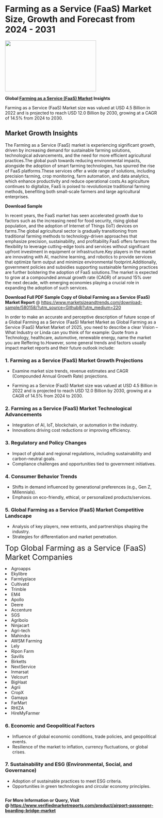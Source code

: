 <H1>Farming as a Service (FaaS) Market Size, Growth and Forecast from 2024 - 2031</H1><img class="aligncenter size-medium wp-image-584254" src="https://thirdeyenews.in/wp-content/uploads/2024/09/Global-Market-Research-300x168.jpeg" alt="" width="300" height="168" /><p><strong>Global&nbsp;<a href="https://www.marketsizeandtrends.com/download-sample/580158/?utm_source=Github8j?utm_medium=220">Farming as a Service (FaaS) Market</a> Insights</strong></p><p>Farming as a Service (FaaS) Market size was valued at USD 4.5 Billion in 2022 and is projected to reach USD 12.0 Billion by 2030, growing at a CAGR of 14.5% from 2024 to 2030.</p><p><h2>Market Growth Insights</h2> <p>The Farming as a Service (FaaS) market is experiencing significant growth, driven by increasing demand for sustainable farming solutions, technological advancements, and the need for more efficient agricultural practices.The global push towards reducing environmental impacts, alongside the adoption of smart farming technologies, has spurred the rise of FaaS platforms.These services offer a wide range of solutions, including precision farming, crop monitoring, farm automation, and data analytics, which enhance productivity and reduce operational costs.As agriculture continues to digitalize, FaaS is poised to revolutionize traditional farming methods, benefiting both small-scale farmers and large agricultural enterprises.</p> <p><strong>Download Sample</strong></p> <p>In recent years, the FaaS market has seen accelerated growth due to factors such as the increasing need for food security, rising global population, and the adoption of Internet of Things (IoT) devices on farms.The global agricultural sector is gradually transitioning from traditional farming methods to technology-driven approaches that emphasize precision, sustainability, and profitability.FaaS offers farmers the flexibility to leverage cutting-edge tools and services without significant upfront investment in equipment or infrastructure.Key players in the market are innovating with AI, machine learning, and robotics to provide services that optimize farm output and minimize environmental footprint.Additionally, government policies and subsidies supporting sustainable farming practices are further bolstering the adoption of FaaS solutions.The market is expected to grow at a compounded annual growth rate (CAGR) of around 15% over the next decade, with emerging economies playing a crucial role in expanding the adoption of such services.</p> <p><span class=""><strong>Download Full PDF Sample Copy of Global Farming as a Service (FaaS) Market Report</strong> @ <a href="https://www.marketsizeandtrends.com/download-sample/580158/?utm_source=Github8j?utm_medium=220" target="_blank">https://www.marketsizeandtrends.com/download-sample/580158/?utm_source=Github8j?utm_medium=220</a></span></p><p>In order to make an accurate and perceptive description of future scope of a Global&nbsp;Farming as a Service (FaaS) Market Market as Global&nbsp;Farming as a Service (FaaS) Market Market of 2025, you need to describe a clear Vision &ndash; What Industry or Linda can you think of for example: Quote from a Technology, healthcare, automotive, renewable energy, name the market you are Reffering to.However, some general trends and factors usually impact market reports and their future outlook include:</p><h3>1.&nbsp;<strong>Farming as a Service (FaaS) Market Growth Projections</strong></h3><ul><li>Examine market size trends, revenue estimates and CAGR (Compounded Annual Growth Rate) projections.</li><li><p>Farming as a Service (FaaS) Market size was valued at USD 4.5 Billion in 2022 and is projected to reach USD 12.0 Billion by 2030, growing at a CAGR of 14.5% from 2024 to 2030.</p></li></ul><h3>2.&nbsp;<strong>Farming as a Service (FaaS) Market Technological Advancements</strong></h3><ul><li>Integration of AI, IoT, blockchain, or automation in the industry.</li><li>Innovations driving cost reductions or improving efficiency.</li></ul><h3>3.&nbsp;<strong>Regulatory and Policy Changes</strong></h3><ul><li>Impact of global and regional regulations, including sustainability and carbon-neutral goals.</li><li>Compliance challenges and opportunities tied to government initiatives.</li></ul><h3>4.&nbsp;<strong>Consumer Behavior Trends</strong></h3><ul><li>Shifts in demand influenced by generational preferences (e.g., Gen Z, Millennials).</li><li>Emphasis on eco-friendly, ethical, or personalized products/services.</li></ul><h3>5.&nbsp;<strong>Global Farming as a Service (FaaS) Market Competitive Landscape</strong></h3><ul><li>Analysis of key players, new entrants, and partnerships shaping the industry.</li><li>Strategies for differentiation and market penetration.</li></ul><p data-pm-slice="1 1 []"><span style="color: inherit; font-family: inherit; font-size: 25px;">Top Global Farming as a Service (FaaS) Market Companies</span></p><div class="" data-test-id=""><p><li>Agroapps</li><li> Ekylibre</li><li> Farmlyplace</li><li> Cultivatd</li><li> Trimble</li><li> EM4</li><li> Apollo</li><li> Deere</li><li> Accenture</li><li> SGS</li><li> Agribolo</li><li> Ninjacart</li><li> Agri-tech</li><li> Mahindra</li><li> AWSM Farming</li><li> Lely</li><li> Ripon Farm</li><li> Savills</li><li> Birketts</li><li> NextService</li><li> Inmarsat</li><li> Velcourt</li><li> BigHaat</li><li> Agrii</li><li> CropX</li><li> Gamaya</li><li> FarMart</li><li> RHIZA</li><li> HireMyFarmer</li></p></div><h3>6.&nbsp;<strong>Economic and Geopolitical Factors</strong></h3><ul><li>Influence of global economic conditions, trade policies, and geopolitical events.</li><li>Resilience of the market to inflation, currency fluctuations, or global crises.</li></ul><h3>7.&nbsp;<strong>Sustainability and ESG (Environmental, Social, and Governance)</strong></h3><ul><li>Adoption of sustainable practices to meet ESG criteria.</li><li>Opportunities in green technologies and circular economy principles.</li></ul><h2><strong style="font-size: 14px;">For More Information or Query, Visit @&nbsp;</strong><a style="background-color: #ffffff; font-size: 14px;" href="https://www.marketsizeandtrends.com/report/farming-as-a-service-faas-market/" target="_blank">https://www.verifiedmarketreports.com/product/airport-passenger-boarding-bridge-market</a></h2>